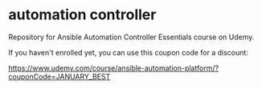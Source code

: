# automation controller
Repository for Ansible Automation Controller Essentials course on Udemy.

If you haven't enrolled yet, you can use this coupon code for a discount:

https://www.udemy.com/course/ansible-automation-platform/?couponCode=JANUARY_BEST
